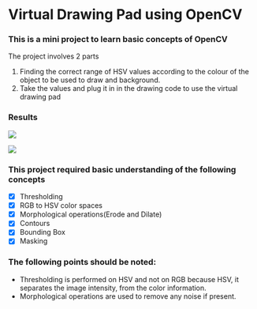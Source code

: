 # Virtual Drawing Pad using OpenCV

### This is a mini project to learn basic concepts of OpenCV

The project involves 2 parts 
1. Finding the correct range of HSV values according to the colour of the object to be used to draw and background.
2. Take the values and plug it in in the drawing code to use the virtual drawing pad

### Results
 
![](https://i.imgur.com/cl2a7j4.gif)
 
 ![](https://i.imgur.com/o5Po3Ka.gif)



### This project required basic understanding of the following concepts
- [x] Thresholding
- [x] RGB to HSV color spaces 
- [x] Morphological operations(Erode and Dilate)
- [x] Contours 
- [x] Bounding Box
- [x] Masking

### The following points should be noted:

- Thresholding is performed on HSV and not on RGB because HSV, it separates the image intensity, from the color information. 
- Morphological operations are used to remove any noise if present.

